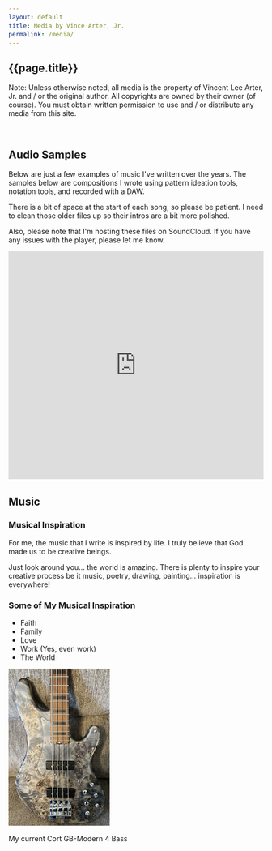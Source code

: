 ```yaml
---
layout: default
title: Media by Vince Arter, Jr.
permalink: /media/
---
```

## {{page.title}}

<article id="article" markdown=1>

<p class="alert">Note: Unless otherwise noted, all media is the property of Vincent Lee Arter, Jr. and / or the original author. All copyrights are owned by their owner (of course). You must obtain written permission to use and / or distribute any media from this site.</p>
<br />

## Audio Samples
Below are just a few examples of music I've written over the years. The samples below are compositions I wrote using pattern ideation tools, notation tools, and recorded with a DAW.

There is a bit of space at the start of each song, so please be patient. I need to clean those older files up so their intros are a bit more polished.

Also, please note that I'm hosting these files on SoundCloud. If you have any issues with the player, please let me know.

<iframe width="100%" height="450" scrolling="no" frameborder="no" allow="autoplay"
    src="https://w.soundcloud.com/player/?url=https%3A//api.soundcloud.com/playlists/1316981014&color=%23ff5500&auto_play=false&hide_related=false&show_comments=true&show_user=true&show_reposts=false&show_teaser=true">
</iframe>

</article>

<aside id="aside" markdown=1>

# Music
### Musical Inspiration
For me, the music that I write is inspired by life. I truly believe that God made us to be creative beings.

Just look around you... the world is amazing. There is plenty to inspire your creative process be it music, poetry, drawing, painting... inspiration is everywhere!

### Some of My Musical Inspiration
* Faith
* Family
* Love
* Work (Yes, even work)
* The World


<img class="imgAsideMain" src="/assets/images/mybass.jpg" alt="My current Cort GB-Modern 4 bass" />
<p id="figAsideMain" margin=0 padding=0>My current Cort GB-Modern 4 Bass</p>

</aside>
